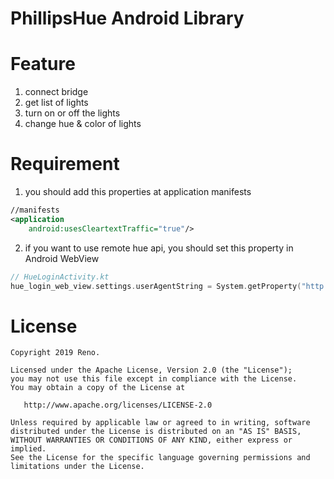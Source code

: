 # PhillipsHue Android Library

Feature
======
1. connect bridge
2. get list of lights 
3. turn on or off the lights
4. change hue & color of lights

Requirement
======
1. you should add this properties at application manifests

```xml
//manifests
<application
    android:usesCleartextTraffic="true"/>
```

2. if you want to use remote hue api, you should set this property in Android WebView

```kotlin
// HueLoginActivity.kt
hue_login_web_view.settings.userAgentString = System.getProperty("http.agent")
```
License
=======

    Copyright 2019 Reno.

    Licensed under the Apache License, Version 2.0 (the "License");
    you may not use this file except in compliance with the License.
    You may obtain a copy of the License at

       http://www.apache.org/licenses/LICENSE-2.0

    Unless required by applicable law or agreed to in writing, software
    distributed under the License is distributed on an "AS IS" BASIS,
    WITHOUT WARRANTIES OR CONDITIONS OF ANY KIND, either express or implied.
    See the License for the specific language governing permissions and
    limitations under the License.
